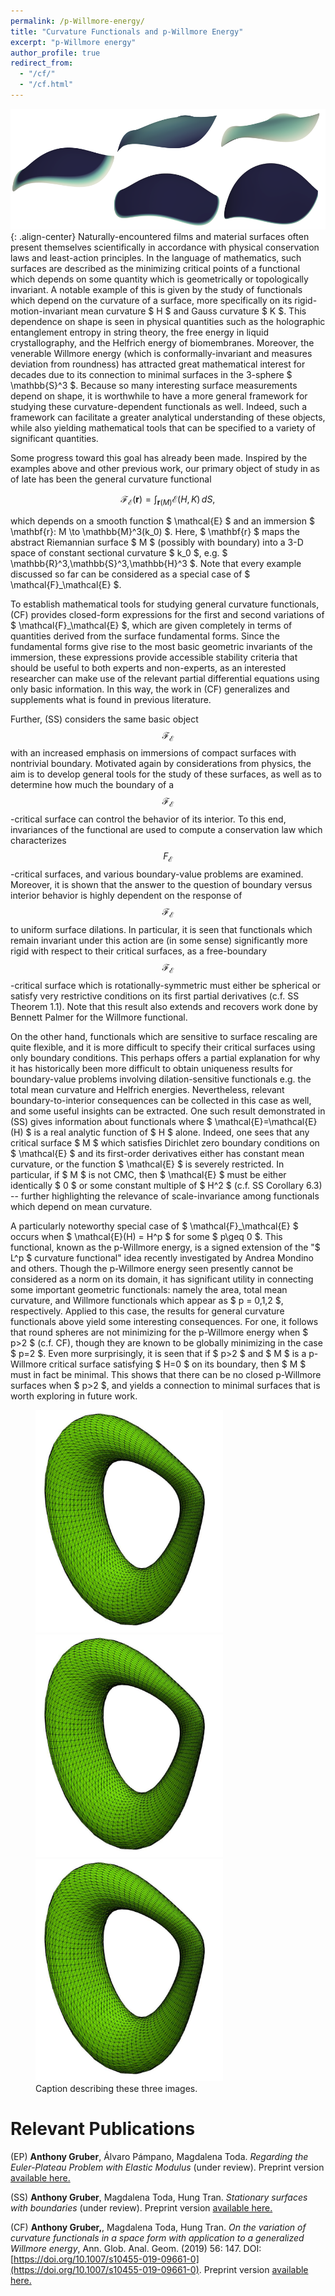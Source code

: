 ```yaml
---
permalink: /p-Willmore-energy/
title: "Curvature Functionals and p-Willmore Energy"
excerpt: "p-Willmore energy"
author_profile: true
redirect_from:
  - "/cf/"
  - "/cf.html"
---
```


<script src="scripts/load-mathjax.js" async></script>

![image-center](/images/curvfront.png){: .align-center}
Naturally-encountered films and material surfaces often present themselves scientifically in accordance with physical conservation laws and least-action principles.  In the language of mathematics, such surfaces are described as the minimizing critical points of a functional which depends on some quantity which is geometrically or topologically invariant.  A notable example of this is given by the study of functionals which depend on the curvature of a surface, more specifically on its rigid-motion-invariant mean curvature $ H $ and Gauss curvature $ K $. This dependence on shape is seen in physical quantities such as the holographic entanglement entropy in string theory, the free energy in liquid crystallography, and the Helfrich energy of biomembranes.  Moreover, the venerable Willmore energy (which is conformally-invariant and measures deviation from roundness) has attracted great mathematical interest for decades due to its connection to minimal surfaces in the 3-sphere $ \mathbb{S}^3 $.  Because so many interesting surface measurements depend on shape, it is worthwhile to have a more general framework for studying these curvature-dependent functionals as well.  Indeed, such a framework can facilitate a greater analytical understanding of these objects, while also yielding mathematical tools that can be specified to a variety of significant quantities.

Some progress toward this goal has already been made. Inspired by the examples above and other previous work, our primary object of study in as of late has been the general curvature functional

  $$ \mathcal{F}_\mathcal{E}(\mathbf{r}) = \int_{\mathbf{r}(M)} \mathcal{E}(H,K)\, dS,
    \label{eq:genfunc}
  $$

which depends on a smooth function $ \mathcal{E} $ and an immersion $ \mathbf{r}: M \to \mathbb{M}^3(k_0) $.  Here, $ \mathbf{r} $ maps the abstract Riemannian surface $ M $ (possibly with boundary) into a 3-D space of constant sectional curvature $ k_0 $, e.g. $ \mathbb{R}^3,\mathbb{S}^3,\mathbb{H}^3 $. Note that every example discussed so far can be considered as a special case of $ \mathcal{F}_\mathcal{E} $.

To establish mathematical tools for studying general curvature functionals, (CF) provides closed-form expressions for the first and second variations of $ \mathcal{F}_\mathcal{E} $, which are given completely in terms of quantities derived from the surface fundamental forms.  Since the fundamental forms give rise to the most basic geometric invariants of the immersion, these expressions provide accessible stability criteria that should be useful to both experts and non-experts, as an interested researcher can make use of the relevant partial differential equations using only basic information.  In this way, the work in (CF) generalizes and supplements what is found in previous literature.

Further, (SS) considers the same basic object $$ \mathcal{F}_{\mathcal{E}} $$ with an increased emphasis on immersions of compact surfaces with nontrivial boundary.  Motivated again by considerations from physics, the aim is to develop general tools for the study of these surfaces, as well as to  determine how much the boundary of a $$ \mathcal{F}_\mathcal{E} $$-critical surface can control the behavior of its interior.  To this end, invariances of the functional are used to compute a conservation law which characterizes $$ F_\mathcal{E} $$-critical surfaces, and various boundary-value problems are examined. Moreover, it is shown that the answer to the question of boundary versus interior behavior is highly dependent on the response of $$ \mathcal{F}_\mathcal{E} $$ to uniform surface dilations. In particular, it is seen that functionals which remain invariant under this action are (in some sense) significantly more rigid with respect to their critical surfaces, as a free-boundary $$ \mathcal{F}_\mathcal{E} $$-critical surface which is rotationally-symmetric must either be spherical or satisfy very restrictive conditions on its first partial derivatives (c.f. SS Theorem 1.1).  Note that this result also extends and recovers work done by Bennett Palmer for the Willmore functional.

On the other hand, functionals which are sensitive to surface rescaling are quite flexible, and it is more difficult to specify their critical surfaces using only boundary conditions. This perhaps offers a partial explanation for why it has historically been more difficult to obtain uniqueness results for boundary-value problems involving dilation-sensitive functionals e.g. the total mean curvature and Helfrich energies.  Nevertheless, relevant boundary-to-interior consequences can be collected in this case as well, and some useful insights can be extracted. One such result demonstrated in (SS) gives information about functionals where $ \mathcal{E}=\mathcal{E}(H) $ is a real analytic function of $ H $ alone.  Indeed, one sees that any critical surface $ M $ which satisfies Dirichlet zero boundary conditions on $ \mathcal{E} $ and its first-order derivatives either has constant mean curvature, or the function $ \mathcal{E} $ is severely restricted.  In particular, if $ M $ is not CMC, then $ \mathcal{E} $ must be either identically $ 0 $ or some constant multiple of $ H^2 $ (c.f. SS Corollary 6.3) -- further highlighting the relevance of scale-invariance among functionals which depend on mean curvature.

A particularly noteworthy special case of $ \mathcal{F}_\mathcal{E} $ occurs when $ \mathcal{E}(H) = H^p $ for some $ p\geq 0 $.  This functional, known as the p-Willmore energy, is a signed extension of the "$ L^p $ curvature functional" idea recently investigated by Andrea Mondino and others.  Though the p-Willmore energy seen presently cannot be considered as a norm on its domain, it has significant utility in connecting some important geometric functionals: namely the area, total mean curvature, and Willmore functionals which appear as $ p = 0,1,2 $, respectively.  Applied to this case, the results for general curvature functionals above yield some interesting consequences.  For one, it follows that round spheres are not minimizing for the p-Willmore energy when $ p>2 $ (c.f. CF), though they are known to be globally minimizing in the case $ p=2 $.  Even more surprisingly, it is seen that if $ p>2 $ and $ M $ is a p-Willmore critical surface satisfying $ H=0 $ on its boundary, then $ M $ must in fact be minimal.  This shows that there can be no closed p-Willmore surfaces when $ p>2 $, and yields a connection to minimal surfaces that is worth exploring in future work.

<figure class="third">
	<img src="/images/nutorus0.svg" width="300" height="356">
	<img src="/images/nutorus0.svg" width="300" height="356">
	<img src="/images/nutorus0.svg" width="300" height="356">
	<figcaption>Caption describing these three images.</figcaption>
</figure>

Relevant Publications
======
(EP)  <b>Anthony Gruber</b>, Álvaro Pámpano, Magdalena Toda.  <i>Regarding the Euler-Plateau Problem with Elastic Modulus</i> (under review).  Preprint version [available here.](https://arxiv.org/abs/2010.00149)

(SS) <b>Anthony Gruber</b>, Magdalena Toda, Hung Tran.  <i>Stationary surfaces with boundaries</i> (under review).  Preprint version [available here.](https://arxiv.org/abs/1912.07103)

(CF) <b>Anthony Gruber,</b>, Magdalena Toda, Hung Tran.  <i>On the variation of curvature functionals in a space form with application to a generalized Willmore energy</i>, Ann. Glob. Anal. Geom. (2019) 56: 147.  DOI:[https://doi.org/10.1007/s10455-019-09661-0](https://doi.org/10.1007/s10455-019-09661-0).  Preprint version [available here.](https://arxiv.org/abs/1905.01759)
